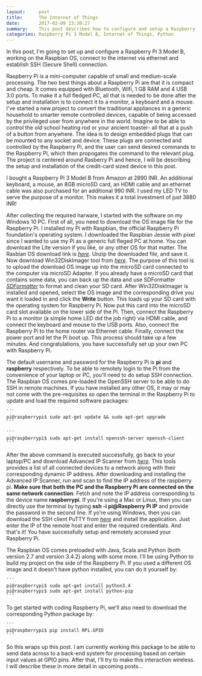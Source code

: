```yaml
---
layout:     post
title:      The Internet of Things
date:       2017-02-09 23:30:27
summary:    This post describes how to configure and setup a Raspberry Pi 3 and proceed to implement a home automation system
categories: Raspberry Pi 3 Model B, Internet of Things, Python
---
```


In this post, I'm going to set up and configure a Raspberry Pi 3 Model B, working on the Raspbian OS, connect to the internet via ethernet and establish SSH (Secure Shell) connection.

Raspberry Pi is a mini-computer capable of small and medium-scale processing. The two best things about a Raspberry Pi are that it is compact and cheap. It comes equipped with Bluetooth, Wifi, 1 GB RAM and 4 USB 3.0 ports. To make it a full fledged PC, all that is needed to be done after the setup and installation is to connect it to  a monitor, a keyboard and a mouse. I've started a new project to convert the traditional appliances in a generic household to smarter remote controlled devices, capable of being accessed by the privileged user from anywhere in the world. Imagine to be able to control the old school heating rod or your ancient toaster- all that at a push of a button from anywhere. The idea is to design embedded plugs that can be mounted to any socket and device. These plugs are connected and controlled by the Raspberry Pi, and the user can send desired commands to the Raspberry Pi, which then propogates the command to the relevant plug. The project is centered around Rasberry Pi and hence, I will be describing the setup and installation of the credit-card sized device in this post.

I bought a Raspberry Pi 3 Model B from Amazon at 2890 INR. An additional keyboard, a mouse, an 8GB microSD card, an HDMI cable and an ethernet cable was also purchased for an additional 990 INR. I used my LED TV to serve the purpose of a monitor. This makes it a total investment of just 3880 INR! 

After collecting the required harware, I started with the software on my Windows 10 PC. First of all, you need to download the OS image file for the Raspberry Pi. I installed my Pi with Raspbian, the official Raspberry Pi foundation's operating system. I downloaded the Raspbian Jessie with pixel since I wanted to use my Pi as a generic full fleged PC at home. You can download the Lite version if you like, or any other OS for that matter. The Rasbian OS download link is <a href="https://www.raspberrypi.org/downloads/raspbian/"><i>here</i></a>. Unzip the downloaded file, and save it. Now download Win32DiskImager tool from <a href="https://sourceforge.net/projects/win32diskimager/files/latest/download"><i>here</i></a>. The purpose of this tool is to upload the download OS image up into the microSD card connected to the computer via microSD Adapter. If you already have a microSD card that contains some data, you can back up the data and use SDFormatter <a href="https://www.sdcard.org/downloads/formatter_4/"><i>SDFormatter</i></a> to format and clean your SD card. After Win32DiskImager is installed and opened, select the OS image and the corresponding drive you want it loaded in and click the <b>Write</b> button. This loads up your SD card with the operating system for Raspberry Pi. Now put this card into the microSD card slot available on the lower side of the Pi. Then, connect the Raspberry Pi to a monitor (a simple home LED did the job right) via HDMI cable, and connect the keyboard and mouse to the USB ports. Also, connect the Raspberry Pi to the home router via Ethernet cable. Finally, connect the power port and let the Pi boot up. This process should take up a few minutes. And congratulations, you have successfully set up your own PC with Raspberry Pi.

The default username and password for the Raspberry Pi is <b>pi</b> and <b>raspberry</b> respectively. To be able to remotely login to the Pi from the convenience of your laptop or PC, you'll need to do setup SSH connection. The Raspbian OS comes pre-loaded the OpenSSH server to be able to do SSH in remote machines. If you have installed any other OS, it may or may not come with the pre-requisites so open the terminal in the Raspberry Pi to update and load the required software packages:

	```
	pi@raspberrypi$ sudo apt-get update && sudo apt-get upgrade
	```

	```
	pi@raspberrypi$ sudo apt-get install openssh-server openssh-client
	```


After the above command is executed successfully, go back to your laptop/PC and download Advanced IP Scanner from <a href="http://filehippo.com/download_advanced_ip_scanner/?utm_source=FT&utm_medium=Redirect&utm_campaign=AIS"><i>here</i></a>. This tools provides a list of all connected devices to a network along with their corresponding dynamic IP address. After downloading and installing the Advanced IP Scanner, run and scan to find the IP address of the raspberry pi. <b>Make sure that both the PC and the Raspberry Pi are connected on the same network connection</b>. Fetch and note the IP address corresponding to the device name <b>raspberrypi</b>. If you're using a Mac or Linux, then you can directly use the terminal by typing <b>ssh -i pi@**Raspberry Pi IP**</b> and provide the password in the second line. If yo're using Windows, then you can download the SSH client PuTTY from <a href="http://www.chiark.greenend.org.uk/~sgtatham/putty/latest.html"><i>here</i></a> and install the application. Just enter the IP of the remote host and enter the required credentials. And that's it! You have successfully setup and remotely accessed your Raspberry Pi.

The Raspbian OS comes preloaded with Java, Scala and Python (both version 2.7 and version 3.4.2) along with some more. I'll be using Python to build my project on the side of the Raspberry Pi. If you used a different OS image and it doesn't have python installed, you can do it yourself by:

	```
	pi@raspberrypi$ sudo apt-get install python3.4
	pi@raspberrypi$ sudo apt-get install python-pip
	```

To get started with coding Raspberry Pi, we'll also need to download the corresponding Python package by:

	```
	pi@raspberrypi$ pip install RPi.GPIO
	```

So this wraps up this post. I am currently working this package to be able to send data across to a back-end system for processing based on certain input values at GPIO pins. After that, I'll try to make this interaction wireless. I will describe these in more detail in upcoming posts...